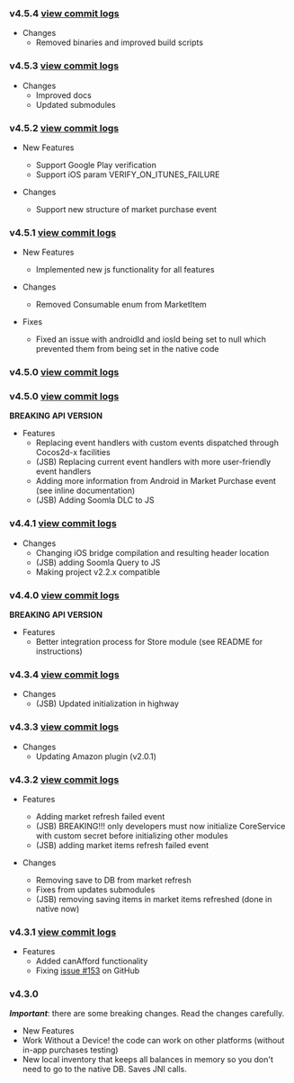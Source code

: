 ### v4.5.4 [view commit logs](https://github.com/soomla/cocos2dx-store/compare/v4.5.3...v4.5.4)

* Changes
  * Removed binaries and improved build scripts

### v4.5.3 [view commit logs](https://github.com/soomla/cocos2dx-store/compare/v4.5.2...v4.5.3)

* Changes
  * Improved docs
  * Updated submodules

### v4.5.2 [view commit logs](https://github.com/soomla/cocos2dx-store/compare/v4.5.1...v4.5.2)

* New Features
  * Support Google Play verification
  * Support iOS param VERIFY_ON_ITUNES_FAILURE

* Changes
  * Support new structure of market purchase event


### v4.5.1 [view commit logs](https://github.com/soomla/cocos2dx-store/compare/v4.5.0...v4.5.1)

* New Features
  * Implemented new js functionality for all features

* Changes
  * Removed Consumable enum from MarketItem

* Fixes
  * Fixed an issue with androidId and iosId being set to null which prevented them from being set in the native code


### v4.5.0 [view commit logs](https://github.com/soomla/cocos2dx-store/compare/v4.4.1...v4.5.0)
### v4.5.0 [view commit logs](https://github.com/soomla/cocos2dx-store/compare/cocos2dx-v2-v4.4.1...cocos2dx-v2-v4.5.0)

**BREAKING API VERSION**

* Features
  * Replacing event handlers with custom events dispatched through Cocos2d-x facilities
  * (JSB) Replacing current event handlers with more user-friendly event handlers
  * Adding more information from Android in Market Purchase event (see inline documentation)
  * (JSB) Adding Soomla DLC to JS

### v4.4.1 [view commit logs](https://github.com/soomla/cocos2dx-store/compare/cocos2dx-v2-v4.4.0...cocos2dx-v2-v4.4.1)

* Changes
  * Changing iOS bridge compilation and resulting header location
  * (JSB) adding Soomla Query to JS
  * Making project v2.2.x compatible

### v4.4.0 [view commit logs](https://github.com/soomla/cocos2dx-store/compare/cocos2dx-v2-v4.3.4...cocos2dx-v2-v4.4.0)

**BREAKING API VERSION**

* Features
  * Better integration process for Store module (see README for instructions)

### v4.3.4 [view commit logs](https://github.com/soomla/cocos2dx-store/compare/cocos2dx-v2-v4.3.3...cocos2dx-v2-v4.3.4)

* Changes
  * (JSB) Updated initialization in highway

### v4.3.3 [view commit logs](https://github.com/soomla/cocos2dx-store/compare/cocos2dx-v2-v4.3.2...cocos2dx-v2-v4.3.3)


* Changes
  * Updating Amazon plugin (v2.0.1)

### v4.3.2 [view commit logs](https://github.com/soomla/cocos2dx-store/compare/cocos2dx-v2-v4.3.1...cocos2dx-v2-v4.3.2)

* Features
  * Adding market refresh failed event  
  * (JSB) BREAKING!!! only developers must now initialize CoreService with custom secret before initializing other modules
  * (JSB) adding market items refresh failed event

* Changes
  * Removing save to DB from market refresh
  * Fixes from updates submodules
  * (JSB) removing saving items in market items refreshed (done in native now)

### v4.3.1 [view commit logs](https://github.com/soomla/cocos2dx-store/compare/cocos2dx-v2-v4.3.0...cocos2dx-v2-v4.3.1)

* Features
  * Added canAfford functionality
  * Fixing [issue #153](https://github.com/soomla/cocos2dx-store/issues/153) on GitHub

### v4.3.0

***Important***: there are some breaking changes. Read the changes carefully.

* New Features
* Work Without a Device! the code can work on other platforms (without in-app purchases testing)
* New local inventory that keeps all balances in memory so you don't need to go to the native DB. Saves JNI calls.
